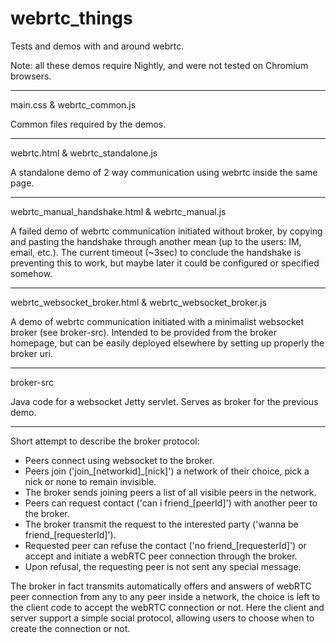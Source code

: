 webrtc_things
=============

Tests and demos with and around webrtc.

Note: all these demos require Nightly, and were not tested on Chromium browsers.

***
main.css & webrtc_common.js

Common files required by the demos.
***
webrtc.html & webrtc_standalone.js

A standalone demo of 2 way communication using webrtc inside the same page.
***
webrtc_manual_handshake.html & webrtc_manual.js

A failed demo of webrtc communication initiated without broker, by copying and pasting the handshake through another mean (up to the users: IM, email, etc.). The current timeout (~3sec) to conclude the handshake is preventing this to work, but maybe later it could be configured or specified somehow.
***
webrtc_websocket_broker.html & webrtc_websocket_broker.js

A demo of webrtc communication initiated with a minimalist websocket broker (see broker-src).
Intended to be provided from the broker homepage, but can be easily deployed elsewhere by setting up properly the broker uri.
***
broker-src

Java code for a websocket Jetty servlet. Serves as broker for the previous demo.
***
Short attempt to describe the broker protocol:
- Peers connect using websocket to the broker.
- Peers join ('join_[networkid]_[nick]') a network of their choice, pick a nick or none to remain invisible.
- The broker sends joining peers a list of all visible peers in the network.
- Peers can request contact ('can i friend_[peerId]') with another peer to the broker.
- The broker transmit the request to the interested party ('wanna be friend_[requesterId]').
- Requested peer can refuse the contact ('no friend_[requesterId]') or accept and initiate a webRTC peer connection through the broker.
- Upon refusal, the requesting peer is not sent any special message.

The broker in fact transmits automatically offers and answers of webRTC peer connection from any to any peer inside a network, the choice is left to the client code to accept the webRTC connection or not.
Here the client and server support a simple social protocol, allowing users to choose when to create the connection or not.
